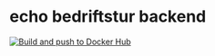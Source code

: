 # echo bedriftstur backend

[![Build and push to Docker Hub](https://github.com/bakseter/echo-bedriftstur-backend/actions/workflows/build_push.yml/badge.svg)](https://github.com/bakseter/echo-bedriftstur-backend/actions/workflows/build_push.yml)
